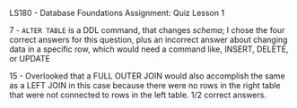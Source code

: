 LS180 - Database Foundations
Assignment: Quiz Lesson 1

7 - `ALTER TABLE` is a DDL command, that changes *schema*; I chose the four 
correct answers for this question, plus an incorrect answer about changing 
data in a specific row, which would need a command like, INSERT, DELETE, or UPDATE

15 - Overlooked that a FULL OUTER JOIN would also accomplish the same as a LEFT JOIN
in this case because there were no rows in the right table that were not 
connected to rows in the left table. 1/2 correct answers. 
